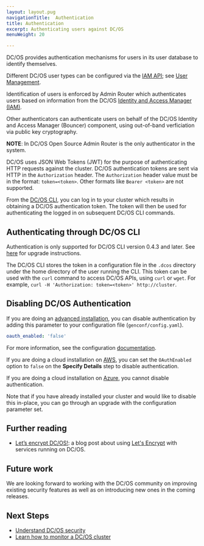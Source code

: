 ```yaml
---
layout: layout.pug
navigationTitle:  Authentication
title: Authentication
excerpt: Authenticating users against DC/OS
menuWeight: 20

---
```


<!-- The source repository for this topic is https://github.com/dcos/dcos-docs-site -->

DC/OS provides authentication mechanisms for users in its user database to identify themselves.

Different DC/OS user types can be configured via the [IAM API](/1.13/security/oss/iam-api/); see [User Management](/1.13/security/oss/user-management/).

Identification of users is enforced by Admin Router which authenticates users based on information from the DC/OS [Identity and Access Manager (IAM)](/1.13/overview/architecture/components/#dcos-iam). 

Other authenticators can authenticate users on behalf of the DC/OS Identity and Access Manager (Bouncer) component, using out-of-band verficiation via public key cryptography.

**NOTE**: In DC/OS Open Source Admin Router is the only authenticator in the system.

DC/OS uses JSON Web Tokens (JWT) for the purpose of authenticating HTTP requests against the cluster. DC/OS authentication tokens are sent via HTTP in the `Authorization` header. The `Authorization` header value must be in the format: `token=<token>`. Other formats like `Bearer <token>` are not supported.

From the [DC/OS CLI](/1.13/cli), you can log in to your cluster which results in obtaining a DC/OS authentication token. The token will then be used for authenticating the logged in on subsequent DC/OS CLI commands. 

## <a name="log-in-cli"></a>Authenticating through DC/OS CLI

Authentication is only supported for DC/OS CLI version 0.4.3 and later. See [here](/1.13/cli/update/) for upgrade instructions.

The DC/OS CLI stores the token in a configuration file in the `.dcos` directory under the home directory of the user running the CLI. This token can be used with the `curl` command to access DC/OS APIs, using `curl` or `wget`. For example, `curl -H 'Authorization: token=<token>' http://cluster`.


## Disabling DC/OS Authentication

If you are doing an [advanced installation](/1.13/installing/production/deploying-dcos/installation/), you can disable authentication by adding this parameter to your configuration file (`genconf/config.yaml`). 

```yaml
oauth_enabled: 'false'
```
For more information, see the configuration [documentation](/1.13/installing/production/advanced-configuration/configuration-reference/).

If you are doing a cloud installation on [AWS](/1.13/installing/oss/cloud/aws/), you can set the `OAuthEnabled` option to `false` on the **Specify Details** step to disable authentication.

If you are doing a cloud installation on [Azure](/1.13/installing/evaluation/azure/), you cannot disable authentication.

Note that if you have already installed your cluster and would like to disable this in-place, you can go through an upgrade with the configuration parameter set.


## Further reading

- [Let’s encrypt DC/OS!](https://mesosphere.com/blog/2016/04/06/lets-encrypt-dcos/):
  a blog post about using [Let's Encrypt](https://letsencrypt.org/) with
  services running on DC/OS.

## Future work

We are looking forward to working with the DC/OS community on improving existing
security features as well as on introducing new ones in the coming releases.

## Next Steps

- [Understand DC/OS security](/1.13/administering-clusters/)
- [Learn how to monitor a DC/OS cluster](/1.13/monitoring/)
